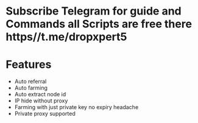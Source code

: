 # Subscribe Telegram for guide and Commands all Scripts are free there https//t.me/dropxpert5
# Features
* Auto referral 
* Auto farming 
* Auto extract node id 
* IP hide without proxy 
* Farming with just private key no expiry headache 
* Private proxy supported
